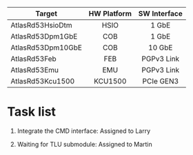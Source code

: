 | Target              | HW Platform   | SW Interface  |
| ------------------- |:-------------:| :------------:|
| AtlasRd53HsioDtm    | HSIO          | 1 GbE         |
| AtlasRd53Dpm1GbE    | COB           | 1 GbE         |
| AtlasRd53Dpm10GbE   | COB           | 10 GbE        |
| AtlasRd53Feb        | FEB           | PGPv3 Link    |
| AtlasRd53Emu        | EMU           | PGPv3 Link    |
| AtlasRd53Kcu1500    | KCU1500       | PCIe GEN3     |

<!--- ########################################################################################### -->

# Task list 

1) Integrate the CMD interface: Assigned to Larry

2) Waiting for TLU submodule: Assigned to Martin

<!--- ########################################################################################### -->
